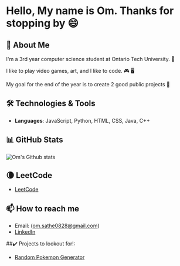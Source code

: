 # Hello, My name is Om. Thanks for stopping by 😄

## 🥇 About Me
I'm a 3rd year computer science student at Ontario Tech University. 🏫

I like to play video games, art, and I like to code. 🎮 🖥️

My goal for the end of the year is to create 2 good public projects 🥅


## 🛠️ Technologies & Tools
- **Languages**: JavaScript, Python, HTML, CSS, Java, C++

## 📊 GitHub Stats
![Om's Github stats](https://github-readme-stats.vercel.app/api?username=OmSathe&show_icons=true&hide_title=true&count_private=true&hide=prs)

## 🌘 LeetCode
- [LeetCode](https://leetcode.com/u/lemanos123/)

## 📫 How to reach me
- Email: (om.sathe0828@gmail.com)
- [LinkedIn](https://www.linkedin.com/in/om-sathe/)

##✔️ Projects to lookout for!:
- [Random Pokemon Generator](https://github.com/OmSathe/RandomPokemonGenerator)
